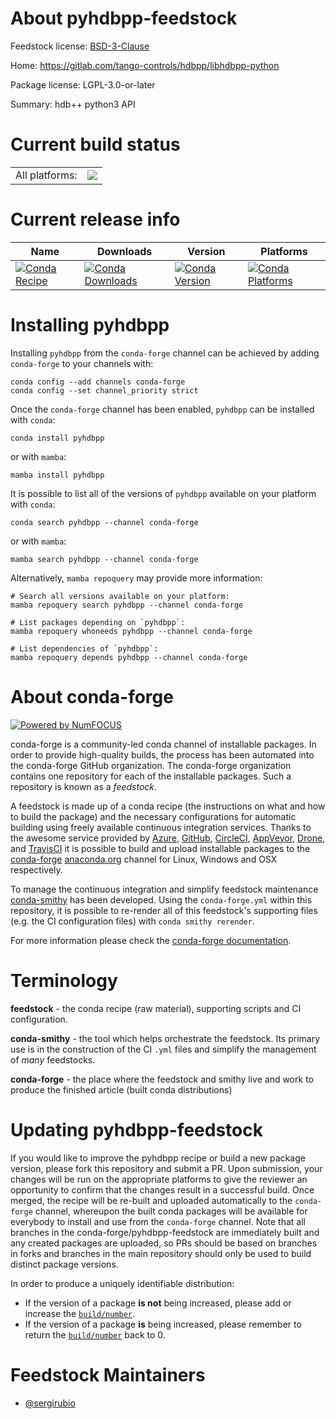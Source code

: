 About pyhdbpp-feedstock
=======================

Feedstock license: [BSD-3-Clause](https://github.com/conda-forge/pyhdbpp-feedstock/blob/main/LICENSE.txt)

Home: https://gitlab.com/tango-controls/hdbpp/libhdbpp-python

Package license: LGPL-3.0-or-later

Summary: hdb++ python3 API

Current build status
====================


<table><tr><td>All platforms:</td>
    <td>
      <a href="https://dev.azure.com/conda-forge/feedstock-builds/_build/latest?definitionId=22662&branchName=main">
        <img src="https://dev.azure.com/conda-forge/feedstock-builds/_apis/build/status/pyhdbpp-feedstock?branchName=main">
      </a>
    </td>
  </tr>
</table>

Current release info
====================

| Name | Downloads | Version | Platforms |
| --- | --- | --- | --- |
| [![Conda Recipe](https://img.shields.io/badge/recipe-pyhdbpp-green.svg)](https://anaconda.org/conda-forge/pyhdbpp) | [![Conda Downloads](https://img.shields.io/conda/dn/conda-forge/pyhdbpp.svg)](https://anaconda.org/conda-forge/pyhdbpp) | [![Conda Version](https://img.shields.io/conda/vn/conda-forge/pyhdbpp.svg)](https://anaconda.org/conda-forge/pyhdbpp) | [![Conda Platforms](https://img.shields.io/conda/pn/conda-forge/pyhdbpp.svg)](https://anaconda.org/conda-forge/pyhdbpp) |

Installing pyhdbpp
==================

Installing `pyhdbpp` from the `conda-forge` channel can be achieved by adding `conda-forge` to your channels with:

```
conda config --add channels conda-forge
conda config --set channel_priority strict
```

Once the `conda-forge` channel has been enabled, `pyhdbpp` can be installed with `conda`:

```
conda install pyhdbpp
```

or with `mamba`:

```
mamba install pyhdbpp
```

It is possible to list all of the versions of `pyhdbpp` available on your platform with `conda`:

```
conda search pyhdbpp --channel conda-forge
```

or with `mamba`:

```
mamba search pyhdbpp --channel conda-forge
```

Alternatively, `mamba repoquery` may provide more information:

```
# Search all versions available on your platform:
mamba repoquery search pyhdbpp --channel conda-forge

# List packages depending on `pyhdbpp`:
mamba repoquery whoneeds pyhdbpp --channel conda-forge

# List dependencies of `pyhdbpp`:
mamba repoquery depends pyhdbpp --channel conda-forge
```


About conda-forge
=================

[![Powered by
NumFOCUS](https://img.shields.io/badge/powered%20by-NumFOCUS-orange.svg?style=flat&colorA=E1523D&colorB=007D8A)](https://numfocus.org)

conda-forge is a community-led conda channel of installable packages.
In order to provide high-quality builds, the process has been automated into the
conda-forge GitHub organization. The conda-forge organization contains one repository
for each of the installable packages. Such a repository is known as a *feedstock*.

A feedstock is made up of a conda recipe (the instructions on what and how to build
the package) and the necessary configurations for automatic building using freely
available continuous integration services. Thanks to the awesome service provided by
[Azure](https://azure.microsoft.com/en-us/services/devops/), [GitHub](https://github.com/),
[CircleCI](https://circleci.com/), [AppVeyor](https://www.appveyor.com/),
[Drone](https://cloud.drone.io/welcome), and [TravisCI](https://travis-ci.com/)
it is possible to build and upload installable packages to the
[conda-forge](https://anaconda.org/conda-forge) [anaconda.org](https://anaconda.org/)
channel for Linux, Windows and OSX respectively.

To manage the continuous integration and simplify feedstock maintenance
[conda-smithy](https://github.com/conda-forge/conda-smithy) has been developed.
Using the ``conda-forge.yml`` within this repository, it is possible to re-render all of
this feedstock's supporting files (e.g. the CI configuration files) with ``conda smithy rerender``.

For more information please check the [conda-forge documentation](https://conda-forge.org/docs/).

Terminology
===========

**feedstock** - the conda recipe (raw material), supporting scripts and CI configuration.

**conda-smithy** - the tool which helps orchestrate the feedstock.
                   Its primary use is in the construction of the CI ``.yml`` files
                   and simplify the management of *many* feedstocks.

**conda-forge** - the place where the feedstock and smithy live and work to
                  produce the finished article (built conda distributions)


Updating pyhdbpp-feedstock
==========================

If you would like to improve the pyhdbpp recipe or build a new
package version, please fork this repository and submit a PR. Upon submission,
your changes will be run on the appropriate platforms to give the reviewer an
opportunity to confirm that the changes result in a successful build. Once
merged, the recipe will be re-built and uploaded automatically to the
`conda-forge` channel, whereupon the built conda packages will be available for
everybody to install and use from the `conda-forge` channel.
Note that all branches in the conda-forge/pyhdbpp-feedstock are
immediately built and any created packages are uploaded, so PRs should be based
on branches in forks and branches in the main repository should only be used to
build distinct package versions.

In order to produce a uniquely identifiable distribution:
 * If the version of a package **is not** being increased, please add or increase
   the [``build/number``](https://docs.conda.io/projects/conda-build/en/latest/resources/define-metadata.html#build-number-and-string).
 * If the version of a package **is** being increased, please remember to return
   the [``build/number``](https://docs.conda.io/projects/conda-build/en/latest/resources/define-metadata.html#build-number-and-string)
   back to 0.

Feedstock Maintainers
=====================

* [@sergirubio](https://github.com/sergirubio/)

